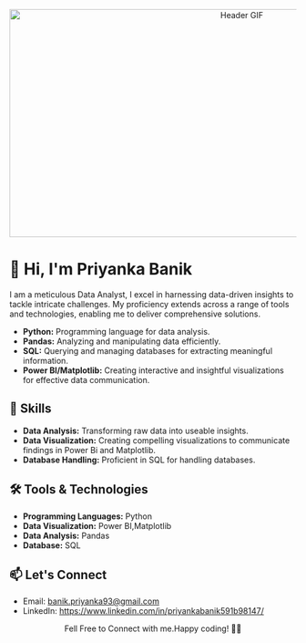 <!-- Header Section -->
<p align="center">
  <img src="header.gif" alt="Header GIF" width="800" height="400">
</p>

# 👋 Hi, I'm Priyanka Banik

I am a meticulous Data Analyst, I excel in harnessing data-driven insights to tackle intricate challenges. My proficiency extends across a range of tools and technologies, enabling me to deliver comprehensive solutions.

- **Python:** Programming language for data analysis.
- **Pandas:** Analyzing and manipulating data efficiently.
- **SQL:** Querying and managing databases for extracting meaningful information.
- **Power BI/Matplotlib:** Creating interactive and insightful visualizations for effective data communication.


<!-- Skills Section -->
## 🚀 Skills

- **Data Analysis:** Transforming raw data into useable insights.
- **Data Visualization:** Creating compelling visualizations to communicate findings in Power Bi and Matplotlib.
- **Database Handling:** Proficient in SQL for handling databases.

<!-- Tools Section -->
## 🛠️ Tools & Technologies

- **Programming Languages:** Python
- **Data Visualization:** Power BI,Matplotlib
- **Data Analysis:** Pandas
- **Database:** SQL

<!-- Connect Section -->
## 📫 Let's Connect

- Email: banik.priyanka93@gmail.com 
- LinkedIn: https://www.linkedin.com/in/priyankabanik591b98147/


<!-- Footer Section -->
<p align="center">
   Fell Free to Connect with me.Happy coding! 👨‍💻
</p>
